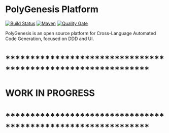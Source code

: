 # PolyGenesis Platform

[![Build Status](https://travis-ci.org/polygenesis-projects/polygenesis-platform.svg?branch=master)](https://travis-ci.org/polygenesis-projects/polygenesis-platform)
[![Maven](https://img.shields.io/maven-central/v/io.polygenesis/polygenesis-platform.svg?label=Maven)](https://search.maven.org/search?q=g:%22io.polygenesis%22)
[![Quality Gate](https://sonarcloud.io/api/project_badges/measure?project=polygenesis-projects_polygenesis-platform&metric=alert_status)](https://sonarcloud.io/dashboard?id=polygenesis-projects_polygenesis-platform)

PolyGenesis is an open source platform for Cross-Language Automated Code Generation, focused on DDD and UI.

# *************************************************************
# WORK IN PROGRESS
# *************************************************************



